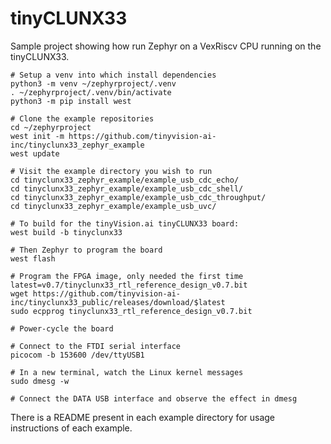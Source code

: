 # tinyCLUNX33

Sample project showing how run Zephyr on a VexRiscv CPU running on the
tinyCLUNX33.

```shell
# Setup a venv into which install dependencies
python3 -m venv ~/zephyrproject/.venv
. ~/zephyrproject/.venv/bin/activate
python3 -m pip install west

# Clone the example repositories
cd ~/zephyrproject
west init -m https://github.com/tinyvision-ai-inc/tinyclunx33_zephyr_example
west update

# Visit the example directory you wish to run
cd tinyclunx33_zephyr_example/example_usb_cdc_echo/
cd tinyclunx33_zephyr_example/example_usb_cdc_shell/
cd tinyclunx33_zephyr_example/example_usb_cdc_throughput/
cd tinyclunx33_zephyr_example/example_usb_uvc/

# To build for the tinyVision.ai tinyCLUNX33 board:
west build -b tinyclunx33

# Then Zephyr to program the board
west flash

# Program the FPGA image, only needed the first time
latest=v0.7/tinyclunx33_rtl_reference_design_v0.7.bit
wget https://github.com/tinyvision-ai-inc/tinyclunx33_public/releases/download/$latest
sudo ecpprog tinyclunx33_rtl_reference_design_v0.7.bit

# Power-cycle the board

# Connect to the FTDI serial interface
picocom -b 153600 /dev/ttyUSB1

# In a new terminal, watch the Linux kernel messages
sudo dmesg -w

# Connect the DATA USB interface and observe the effect in dmesg
```

There is a README present in each example directory for usage instructions of each example.
